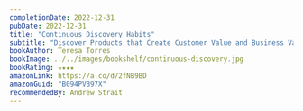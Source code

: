 ```yaml
---
completionDate: 2022-12-31
pubDate: 2022-12-31
title: "Continuous Discovery Habits"
subtitle: "Discover Products that Create Customer Value and Business Value"
bookAuthor: Teresa Torres
bookImage: ../../images/bookshelf/continuous-discovery.jpg
bookRating: ★★★★
amazonLink: https://a.co/d/2fNB9BD
amazonGuid: "B094PVB97X"
recommendedBy: Andrew Strait
---
```

